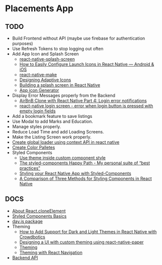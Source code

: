 # Placements App

## TODO

- Build Frontend without API (maybe use firebase for authentication purposes)
- Use Refresh Tokens to stop logging out often
- Add App Icon and Splash Screen
  - [react-native-splash-screen](https://www.npmjs.com/package/react-native-splash-screen)
  - [How to Easily Configure Launch Icons in React Native — Android & iOS](https://medium.com/react-native-training/how-to-easily-configure-launch-icons-in-react-native-android-ios-2e1f351496ed)
  - [react-native-make](https://github.com/bamlab/react-native-make)
  - [Designing Adaptive Icons](https://medium.com/google-design/designing-adaptive-icons-515af294c783)
  - [Building a splash screen in React Native](https://blog.logrocket.com/building-a-splash-screen-in-react-native/)
  - [App icon Generator](https://appicon.co/)
- Display Error Messages properly from the Backend
  - [AirBnB Clone with React Native Part 4: Login error notifications](https://heartbeat.fritz.ai/airbnb-clone-with-react-native-part-4-login-error-notifications-580beb4fc03c)
  - [react-native login screen - error when login button is pressed with empty login fields](https://stackoverflow.com/questions/53787767/react-native-login-screen-error-when-login-button-is-pressed-with-empty-login)
- Add a bookmark feature to save listings
- Use Modal to add Marks and Education.
- Manage styles properly.
- Reduce Load Time and add Loading Screens.
- Make the Listing Screen work properly.
- [Create global loader using context API in react native](https://medium.com/@jaythummar85/create-global-loader-using-context-api-in-react-native-4f5875c96472)
- [Create Color Palletes](https://coolors.co/)
- Styled Components
  - [Use theme inside custom component style](https://github.com/callstack/react-native-paper/issues/1837)
  - [The styled-components Happy Path - My personal suite of “best practices”](https://www.joshwcomeau.com/css/styled-components/)
  - [Styling your React Native App with Styled-Components](https://javascript.plainenglish.io/styling-your-react-native-app-with-styled-components-6939afde3d2f)
  - [A Comparison of Three Methods for Styling Components in React Native](https://blog.echobind.com/a-comparison-of-three-methods-for-styling-components-in-react-native-88ece2fdcdea)

## DOCS

- [About React.cloneElement](https://medium.com/trabe/advanced-composition-in-react-cloneelement-hocs-and-renderprops-a20971aec50e)
- [Styled Components Basics](https://styled-components.com/docs/basics)
- [day.js package](https://github.com/iamkun/dayjs)
- Theming
  - [How to Add Support for Dark and Light Themes in React Native with Crowdbotics](https://blog.crowdbotics.com/how-to-add-support-for-dark-and-light-themes-in-react-native-apps/)
  - [Designing a UI with custom theming using react-native-paper](https://blog.logrocket.com/designing-a-ui-with-custom-theming-using-react-native-paper/)
  - [Theming](https://callstack.github.io/react-native-paper/theming.html)
  - [Theming with React Navigation](https://callstack.github.io/react-native-paper/theming-with-react-navigation.html)
- [Backend API](https://github.com/Mugilan-Codes/placements-api)
